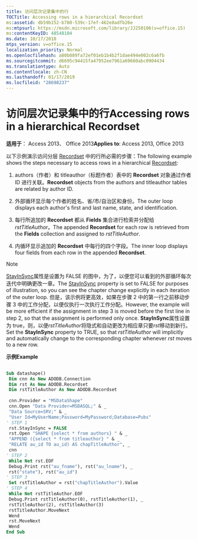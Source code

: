 ```yaml
---
title: 访问层次记录集中的行
TOCTitle: Accessing rows in a hierarchical Recordset
ms:assetid: db59b152-b780-539c-17ef-462e8adfb26e
ms:mtpsurl: https://msdn.microsoft.com/library/JJ250106(v=office.15)
ms:contentKeyID: 48548104
ms.date: 10/17/2018
mtps_version: v=office.15
localization_priority: Normal
ms.openlocfilehash: a80b089fa72ef01eb1b4b2f1dae494e002c6a6fb
ms.sourcegitcommit: d6695c94415fa47952ee7961a69660abc0904434
ms.translationtype: Auto
ms.contentlocale: zh-CN
ms.lasthandoff: 01/17/2019
ms.locfileid: "28698237"
---
```

# <a name="accessing-rows-in-a-hierarchical-recordset"></a><span data-ttu-id="fe889-102">访问层次记录集中的行</span><span class="sxs-lookup"><span data-stu-id="fe889-102">Accessing rows in a hierarchical Recordset</span></span>

<span data-ttu-id="fe889-103">**适用于**： Access 2013、 Office 2013</span><span class="sxs-lookup"><span data-stu-id="fe889-103">**Applies to**: Access 2013, Office 2013</span></span>

<span data-ttu-id="fe889-104">以下示例演示访问分层 [Recordset](recordset-object-ado.md) 中的行所必需的步骤：</span><span class="sxs-lookup"><span data-stu-id="fe889-104">The following example shows the steps necessary to access rows in a hierarchical [Recordset](recordset-object-ado.md):</span></span>

1. <span data-ttu-id="fe889-105">authors（作者）和 titleauthor（标题作者）表中的 **Recordset** 对象通过作者 ID 进行关联。</span><span class="sxs-lookup"><span data-stu-id="fe889-105">**Recordset** objects from the authors and titleauthor tables are related by author ID.</span></span>

2. <span data-ttu-id="fe889-106">外部循环显示每个作者的姓名、省/市/自治区和身份。</span><span class="sxs-lookup"><span data-stu-id="fe889-106">The outer loop displays each author's first and last name, state, and identification.</span></span>

3. <span data-ttu-id="fe889-107">每行所追加的 **Recordset** 都从 **Fields** 集合进行检索并分配给 *rstTitleAuthor*。</span><span class="sxs-lookup"><span data-stu-id="fe889-107">The appended **Recordset** for each row is retrieved from the **Fields** collection and assigned to *rstTitleAuthor*.</span></span>

4. <span data-ttu-id="fe889-108">内循环显示追加的 **Recordset** 中每行的四个字段。</span><span class="sxs-lookup"><span data-stu-id="fe889-108">The inner loop displays four fields from each row in the appended **Recordset**.</span></span>

> [!NOTE] 
> <span data-ttu-id="fe889-109">[StayInSync](stayinsync-property-ado.md)属性是设置为 FALSE 的图中，为了，以便您可以看到的外部循环每次迭代中明确更改一章。</span><span class="sxs-lookup"><span data-stu-id="fe889-109">The [StayInSync](stayinsync-property-ado.md) property is set to FALSE for purposes of illustration, so you can see the chapter change explicitly in each iteration of the outer loop.</span></span> <span data-ttu-id="fe889-110">但是，该示例将更高效，如果在步骤 2 中的第一行之前移动步骤 3 中的工作分配，以便仅执行一次执行工作分配。</span><span class="sxs-lookup"><span data-stu-id="fe889-110">However, the example will be more efficient if the assignment in step 3 is moved before the first line in step 2, so that the assignment is performed only once.</span></span> <span data-ttu-id="fe889-111">**StayInSync**属性设置为 true，则，以便*rstTitleAuthor*将隐式和自动更改为相应章只要*rst*移动到新行。</span><span class="sxs-lookup"><span data-stu-id="fe889-111">Set the **StayInSync** property to TRUE, so that *rstTitleAuthor* will implicitly and automatically change to the corresponding chapter whenever *rst* moves to a new row.</span></span>

<span data-ttu-id="fe889-112">**示例**</span><span class="sxs-lookup"><span data-stu-id="fe889-112">**Example**</span></span>

```vb 
 
Sub datashape() 
 Dim cnn As New ADODB.Connection 
 Dim rst As New ADODB.Recordset 
 Dim rstTitleAuthor As New ADODB.Recordset 
 
 cnn.Provider = "MSDataShape" 
 cnn.Open "Data Provider=MSDASQL;" & _ 
 "Data Source=SRV;" & _ 
 "User Id=MyUserName;Password=MyPassword;Database=Pubs" 
' STEP 1 
 rst.StayInSync = FALSE 
 rst.Open "SHAPE {select * from authors} " & _ 
 "APPEND ({select * from titleauthor} " & _ 
 "RELATE au_id TO au_id) AS chapTitleAuthor", _ 
 cnn 
' STEP 2 
 While Not rst.EOF 
 Debug.Print rst("au_fname"), rst("au_lname"), _ 
 rst("state"), rst("au_id") 
' STEP 3 
 Set rstTitleAuthor = rst("chapTitleAuthor").Value 
' STEP 4 
 While Not rstTitleAuthor.EOF 
 Debug.Print rstTitleAuthor(0), rstTitleAuthor(1), _ 
 rstTitleAuthor(2), rstTitleAuthor(3) 
 rstTitleAuthor.MoveNext 
 Wend 
 rst.MoveNext 
 Wend 
End Sub 
```

